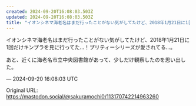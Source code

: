 ```yaml
---
created: 2024-09-20T16:08:03.503Z
updated: 2024-09-20T16:08:03.503Z
title: "イオンシネマ海老名はまだ行ったことがない気がしてたけど、2018年1月21日に1[...]"
---
```


<p>イオンシネマ海老名はまだ行ったことがない気がしてたけど、2018年1月21日に1回だけキンプラを見に行ってた…！プリティーシリーズが愛されてる…。</p><p>あと、近くに海老名市立中央図書館があって、少しだけ観察したのを思い出した。</p>

&mdash; 2024-09-20 16:08:03 UTC

Original URL: https://mastodon.social/@sakuramochi0/113170742214963260
